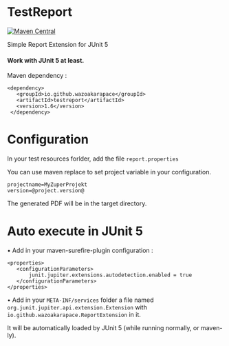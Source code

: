 # TestReport
[![Maven Central](https://maven-badges.herokuapp.com/maven-central/io.github.wazoakarapace/testreport/badge.svg)](https://maven-badges.herokuapp.com/maven-central/io.github.wazoakarapace/testreport/)

Simple Report Extension for JUnit 5

#### Work with JUnit 5 at least.

Maven dependency : 
```
<dependency>
   <groupId>io.github.wazoakarapace</groupId>
   <artifactId>testreport</artifactId>
   <version>1.6</version>
 </dependency>
 ```
 
# Configuration
In your test resources forlder, add the file `report.properties`

You can use maven replace to set project variable in your configuration.
```
projectname=MyZuperProjekt
version=@project.version@
```

The generated PDF will be in the target directory.

# Auto execute in JUnit 5
• Add in your maven-surefire-plugin configuration :
```
<properties>
   <configurationParameters>
       junit.jupiter.extensions.autodetection.enabled = true
   </configurationParameters>
</properties>
```
 
• Add in your `META-INF/services` folder a file named `org.junit.jupiter.api.extension.Extension` with 
`io.github.wazoakarapace.ReportExtension` in it.

It will be automatically loaded by JUnit 5 (while running normally, or maven-ly).

